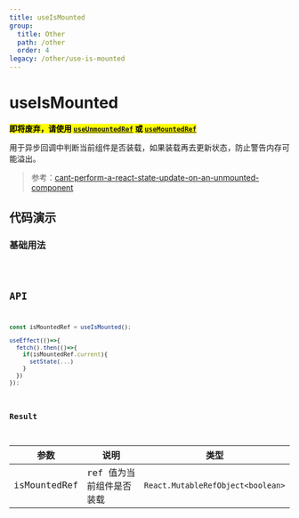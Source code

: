 ```yaml
---
title: useIsMounted
group:
  title: Other
  path: /other
  order: 4
legacy: /other/use-is-mounted
---
```


# useIsMounted

**<mark>即将废弃，请使用 [`useUnmountedRef`](/life-cycle/use-unmounted-ref) 或 [`useMountedRef`](/life-cycle/use-mounted-ref)</mark>**

用于异步回调中判断当前组件是否装载，如果装载再去更新状态，防止警告内存可能溢出。

> 参考：[cant-perform-a-react-state-update-on-an-unmounted-component](https://stackoverflow.com/questions/53949393/cant-perform-a-react-state-update-on-an-unmounted-component)

## 代码演示

### 基础用法

<code src="./demos/basic.tsx" />

## API

```javascript
const isMountedRef = useIsMounted();

useEffect(()=>{
  fetch().then(()=>{
    if(isMountedRef.current){
      setState(...)
    }
  })
});
```

### Result

| 参数 | 说明           | 类型                                  |
| ---- | -------------- | ------------------------------------- |
| isMountedRef | ref 值为当前组件是否装载 | `React.MutableRefObject<boolean>` |
